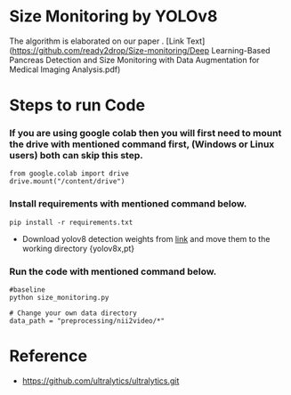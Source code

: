 # Size Monitoring by YOLOv8  
The algorithm is elaborated on our paper .
[Link Text](https://github.com/ready2drop/Size-monitoring/Deep Learning-Based Pancreas Detection and Size Monitoring with Data Augmentation for Medical Imaging Analysis.pdf)
# Steps to run Code
 
 ### If you are using google colab then you will first need to mount the drive with mentioned command first, (Windows or Linux users) both can skip this step.
 ``` 
 from google.colab import drive
 drive.mount("/content/drive")
 ```
 ### Install requirements with mentioned command below.
 ```
 pip install -r requirements.txt
 ```

 - Download yolov8 detection weights from [link](https://github.com/ultralytics/ultralytics) and move them to the working directory {yolov8x,pt}

 ### Run the code with mentioned command below.

 ```
 #baseline
 python size_monitoring.py

 # Change your own data directory
 data_path = "preprocessing/nii2video/*"

 ```
 

# Reference
- https://github.com/ultralytics/ultralytics.git
